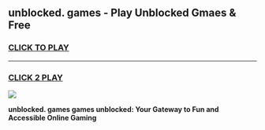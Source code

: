 
## unblocked. games - Play Unblocked Gmaes & Free
<h3>
<a href="https://premium.freeplayer.one?title=unblocked._games&ref=20F">CLICK TO PLAY</a></h3>
<hr>

<h3>
<a href="https://premium.freeplayer.one?title=unblocked._games&ref=20F">CLICK 2 PLAY</a>
  
</h3>

<a href="https://premium.freeplayer.one?title=unblocked._games&ref=20F/"><img src="https://clearcache.store/games.png"></a>


**unblocked. games games unblocked: Your Gateway to Fun and Accessible Online Gaming**
